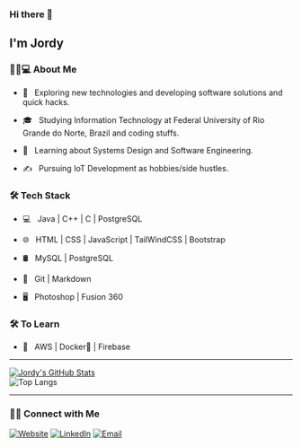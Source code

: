 ### Hi there 👋<h2> I'm Jordy</h2>
<h3> 👨🏻💻 About Me </h3>

- 🤔 &nbsp; Exploring new technologies and developing software solutions and quick hacks.

- 🎓 &nbsp; Studying Information Technology at Federal University of Rio Grande do Norte, Brazil and coding stuffs.

- 🌱 &nbsp; Learning about Systems Design and Software Engineering.

- ✍️ &nbsp; Pursuing IoT Development as hobbies/side hustles.

<h3>🛠 Tech Stack</h3>

- 💻 &nbsp; Java | C++ | C | PostgreSQL

- 🌐 &nbsp; HTML | CSS | JavaScript | TailWindCSS | Bootstrap

- 🛢 &nbsp; MySQL | PostgreSQL

- 🔧 &nbsp; Git | Markdown

- 🖥 &nbsp; Photoshop | Fusion 360

<h3>🛠 To Learn</h3>

- 🔧 &nbsp; AWS | Docker🐳 | Firebase
<hr>

[![Jordy's GitHub Stats](https://github-readme-stats.vercel.app/api?username=JordyAraujo&show_icons=true)](https://github.com/JordyAraujo)
<br/>
![Top Langs](https://github-readme-stats.vercel.app/api/top-langs/?username=JordyAraujo&show_icons=true)
<hr>
<h3> 🤝🏻 Connect with Me </h3>
<a href="https://jordyaraujo.github.io/"><img alt="Website" src="https://img.shields.io/badge/Website-gray?style=flat&logo=appveyor"></a>
<a href="https://www.linkedin.com/in/jordyaraujo/"><img alt="LinkedIn" src="https://img.shields.io/badge/LinkedIn-gray?style=flat&logo=linkedin"></a>
<a href="mailto:jordyaraujo@outlook.com"><img alt="Email" src="https://img.shields.io/badge/Email-gray?style=flat&logo=microsoft-outlook"></a>
